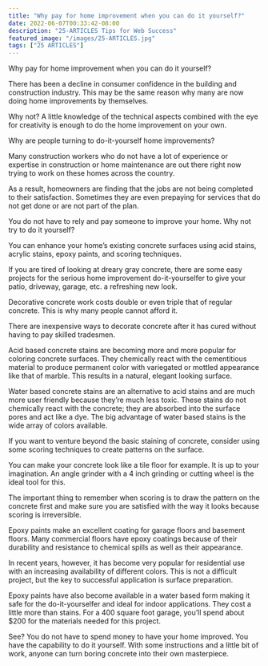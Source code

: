 ```yaml
---
title: "Why pay for home improvement when you can do it yourself?"
date: 2022-06-07T00:33:42-08:00
description: "25-ARTICLES Tips for Web Success"
featured_image: "/images/25-ARTICLES.jpg"
tags: ["25 ARTICLES"]
---
```


Why pay for home improvement when you can do it yourself?

There has been a decline in consumer confidence in the building and construction industry. This may be the same reason why many are now doing home improvements by themselves. 

Why not? A little knowledge of the technical aspects combined with the eye for creativity is enough to do the home improvement on your own.

Why are people turning to do-it-yourself home improvements?

Many construction workers who do not have a lot of experience or expertise in construction or home maintenance are out there right now trying to work on these homes across the country. 

As a result, homeowners are finding that the jobs are not being completed to their satisfaction. Sometimes they are even prepaying for services that do not get done or are not part of the plan.

You do not have to rely and pay someone to improve your home. Why not try to do it yourself?

You can enhance your home’s existing concrete surfaces using acid stains, acrylic stains, epoxy paints, and scoring techniques. 

If you are tired of looking at dreary gray concrete, there are some easy projects for the serious home improvement do-it-yourselfer to give your patio, driveway, garage, etc. a refreshing new look. 

Decorative concrete work costs double or even triple that of regular concrete. This is why many people cannot afford it. 

There are inexpensive ways to decorate concrete after it has cured without having to pay skilled tradesmen. 

Acid based concrete stains are becoming more and more popular for coloring concrete surfaces. They chemically react with the cementitious material to produce permanent color with variegated or mottled appearance like that of marble. This results in a natural, elegant looking surface. 

Water based concrete stains are an alternative to acid stains and are much more user friendly because they’re much less toxic. These stains do not chemically react with the concrete; they are absorbed into the surface pores and act like a dye. The big advantage of water based stains is the wide array of colors available. 

If you want to venture beyond the basic staining of concrete, consider using some scoring techniques to create patterns on the surface. 

You can make your concrete look like a tile floor for example. It is up to your imagination. An angle grinder with a 4 inch grinding or cutting wheel is the ideal tool for this. 

The important thing to remember when scoring is to draw the pattern on the concrete first and make sure you are satisfied with the way it looks because scoring is irreversible. 

Epoxy paints make an excellent coating for garage floors and basement floors. Many commercial floors have epoxy coatings because of their durability and resistance to chemical spills as well as their appearance. 

In recent years, however, it has become very popular for residential use with an increasing availability of different colors. This is not a difficult project, but the key to successful application is surface preparation. 

Epoxy paints have also become available in a water based form making it safe for the do-it-yourselfer and ideal for indoor applications. They cost a little more than stains. For a 400 square foot garage, you’ll spend about $200 for the materials needed for this project.

See? You do not have to spend money to have your home improved. You have the capability to do it yourself. With some instructions and a little bit of work, anyone can turn boring concrete into their own masterpiece.






